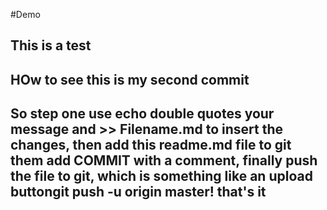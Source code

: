 #Demo
## This is a test
## HOw to see this is my second commit
## So step one use echo double quotes your message and >> Filename.md to insert the changes, then add this readme.md file to git them add COMMIT with a comment, finally push the file to git, which is something like an upload buttongit push -u origin master! that's it
